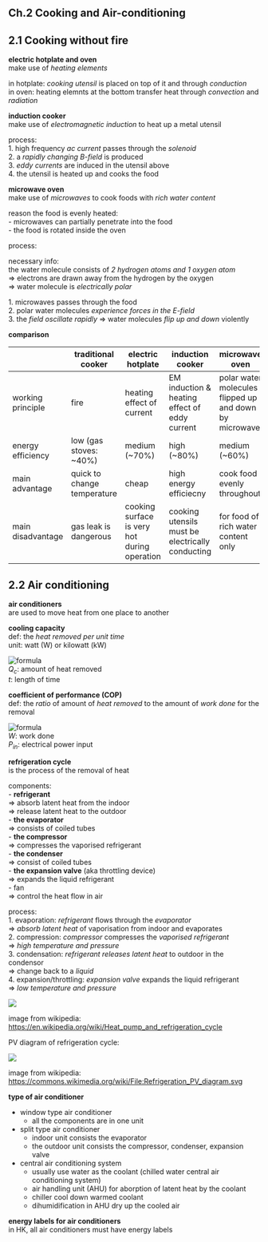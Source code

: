 ## Ch.2 Cooking and Air-conditioning  

## 2.1 Cooking without fire  

**electric hotplate and oven**  
make use of *heating elements*  

in hotplate: *cooking utensil* is placed on top of it and through *conduction*  
in oven: heating elemnts at the bottom transfer heat through *convection* and *radiation*  

**induction cooker**  
make use of *electromagnetic induction* to heat up a metal utensil  

process:  
1\. high frequency *ac current* passes through the *solenoid*  
2\. a *rapidly changing B-field* is produced  
3\. *eddy currents* are induced in the utensil above  
4\. the utensil is heated up and cooks the food  

**microwave oven**  
make use of *microwaves* to cook foods with *rich water content*  

reason the food is evenly heated:  
\- microwaves can partially penetrate into the food  
\- the food is rotated inside the oven  

process:  

necessary info:  
the water molecule consists of *2 hydrogen atoms and 1 oxygen atom*  
=> electrons are drawn away from the hydrogen by the oxygen  
=> water molecule is *electrically polar*  

1\. microwaves passes through the food  
2\. polar water molecules *experience forces in the E-field*    
3\. the *field oscillate rapidly* => water molecules *flip up and down* violently  

**comparison**

</empty> | traditional cooker | electric hotplate | induction cooker | microwave oven
--- | --- | --- | --- | ---
working principle | fire | heating effect of current | EM induction & heating effect of eddy current | polar water molecules flipped up and down by microwave
energy efficiency | low (gas stoves: ~40%) | medium (~70%) | high (~80%) | medium (~60%)
main advantage | quick to change temperature | cheap | high energy efficiecny | cook food evenly throughout
main disadvantage | gas leak is dangerous | cooking surface is very hot during operation | cooking utensils must be electrically conducting | for food of rich water content only

## 2.2 Air conditioning  

**air conditioners**  
are used to move heat from one place to another  

**cooling capacity**  
def: the *heat removed per unit time*  
unit: watt (W) or kilowatt (kW)  

![formula](https://render.githubusercontent.com/render/math?math=\LARGE\cooling%20\capacity=\frac{Q_{c}}{t})  
*Q<sub>c<sub>*: amount of heat removed  
*t*: length of time  

**coefficient of performance (COP)**  
def: the *ratio* of amount of *heat removed* to the amount of *work done* for the removal  

![formula](https://render.githubusercontent.com/render/math?math=\LARGE\COP=\frac{Q_{c}}{W}=\frac{\cooling%20\capacity}{P_{in}})  
*W*: work done  
*P<sub>in<sub>*: electrical power input  

**refrigeration cycle**  
is the process of the removal of heat  

components:  
\- **refrigerant**   
=> absorb latent heat from the indoor  
=> release latent heat to the outdoor  
\- **the evaporator**  
=> consists of coiled tubes  
\- **the compressor**  
=> compresses the vaporised refrigerant  
\- **the condenser**  
=> consist of coiled tubes  
\- **the expansion valve** (aka throttling device)  
=> expands the liquid refrigerant  
\- fan  
=> control the heat flow in air

process:  
1\. evaporation: *refrigerant* flows through the *evaporator*  
=> *absorb latent heat* of vaporisation from indoor and evaporates  
2\. compression: *compressor* compresses the *vaporised refrigerant*  
=> *high temperature and pressure*  
3\. condensation: *refrigerant* *releases latent heat* to outdoor in the condensor  
=> change back to a *liquid*  
4\. expansion/throttling: *expansion valve* expands the liquid refrigerant  
=> *low temperature and pressure*  

<img src="https://upload.wikimedia.org/wikipedia/commons/5/5d/Refrigeration.png">  

image from wikipedia: https://en.wikipedia.org/wiki/Heat_pump_and_refrigeration_cycle  


PV diagram of refrigeration cycle:  

<img src="https://upload.wikimedia.org/wikipedia/commons/4/42/Refrigeration_PV_diagram.svg">  

image from wikipedia: https://commons.wikimedia.org/wiki/File:Refrigeration_PV_diagram.svg  

**type of air conditioner**  
- window type air conditioner  
	- all the components are in one unit  
- split type air conditioner  
	- indoor unit consists the evaporator  
	- the outdoor unit consists the compressor, condenser, expansion valve  
- central air conditioning system  
	- usually use water as the coolant (chilled water central air conditioning system)  
	- air handling unit (AHU) for aborption of latent heat by the coolant  
	- chiller cool down warmed coolant  
	- dihumidification in AHU dry up the cooled air  

**energy labels for air conditioners**  
in HK, all air conditioners must have energy labels